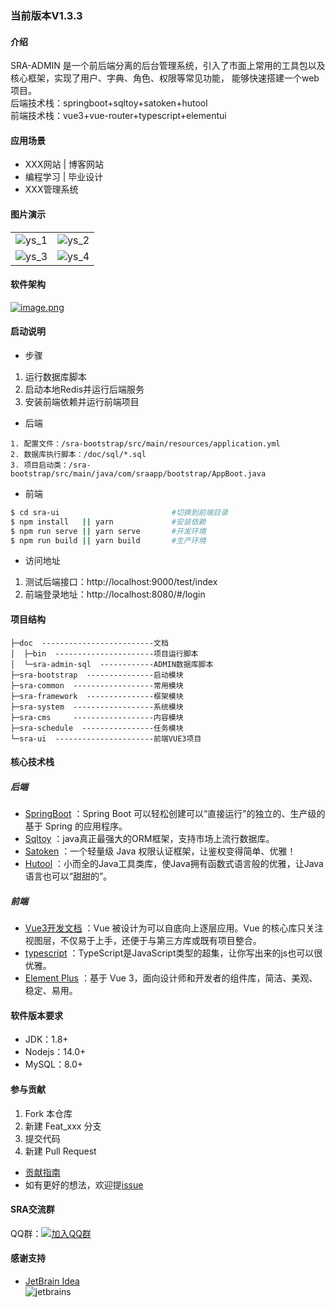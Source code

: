 ﻿### 当前版本V1.3.3

#### 介绍
SRA-ADMIN 是一个前后端分离的后台管理系统，引入了市面上常用的工具包以及核心框架，实现了用户、字典、角色、权限等常见功能，
能够快速搭建一个web项目。  
后端技术栈：springboot+sqltoy+satoken+hutool  
前端技术栈：vue3+vue-router+typescript+elementui

#### 应用场景
- XXX网站 | 博客网站
- 编程学习 | 毕业设计
- XXX管理系统

#### 图片演示

<table>
    <tr>
        <td><img src="./doc/imgs/ys_1.jpg" alt="ys_1"/></td>
        <td><img src="./doc/imgs/ys_2.jpg" alt="ys_2"/></td>
    </tr>
    <tr>
        <td><img src="./doc/imgs/ys_3.jpg" alt="ys_3"/></td>
        <td><img src="./doc/imgs/ys_4.png" alt="ys_4"/></td>
    </tr>
</table>

#### 软件架构
[![image.png](https://i.postimg.cc/Bn7TLCXv/image.png)](https://i.postimg.cc/Bn7TLCXv/image.png)

#### 启动说明

* 步骤

1. 运行数据库脚本
2. 启动本地Redis并运行后端服务
3. 安装前端依赖并运行前端项目

* 后端

```text
1. 配置文件：/sra-bootstrap/src/main/resources/application.yml
2. 数据库执行脚本：/doc/sql/*.sql
3. 项目启动类：/sra-bootstrap/src/main/java/com/sraapp/bootstrap/AppBoot.java
```

- 前端

```bash
$ cd sra-ui                         #切换到前端目录
$ npm install   || yarn             #安装依赖  
$ npm run serve || yarn serve       #开发环境  
$ npm run build || yarn build       #生产环境
```

* 访问地址

1. 测试后端接口：http://localhost:9000/test/index
2. 前端登录地址：http://localhost:8080/#/login

#### 项目结构

```
├─doc  -------------------------文档  
│  ├─bin  ----------------------项目运行脚本  
│  └─sra-admin-sql  ------------ADMIN数据库脚本  
├─sra-bootstrap  ---------------启动模块  
├─sra-common  ------------------常用模块   
├─sra-framework  ---------------框架模块  
├─sra-system  ------------------系统模块  
├─sra-cms     ------------------内容模块  
├─sra-schedule  ----------------任务模块  
└─sra-ui  ----------------------前端VUE3项目  
```

#### 核心技术栈

##### 后端

- [SpringBoot](https://spring.io/projects/spring-boot) ：Spring Boot 可以轻松创建可以“直接运行”的独立的、生产级的基于 Spring 的应用程序。
- [Sqltoy](https://gitee.com/sagacity/sagacity-sqltoy) ：java真正最强大的ORM框架，支持市场上流行数据库。
- [Satoken](https://sa-token.cc/doc.html#/) ：一个轻量级 Java 权限认证框架，让鉴权变得简单、优雅！
- [Hutool](https://www.hutool.cn/) ：小而全的Java工具类库，使Java拥有函数式语言般的优雅，让Java语言也可以“甜甜的”。

##### 前端

- [Vue3开发文档](https://v3.cn.vuejs.org/) ：Vue 被设计为可以自底向上逐层应用。Vue 的核心库只关注视图层，不仅易于上手，还便于与第三方库或既有项目整合。
- [typescript](https://www.tslang.cn/index.html) ：TypeScript是JavaScript类型的超集，让你写出来的js也可以很优雅。
- [Element Plus](https://element-plus.gitee.io/zh-CN/) ：基于 Vue 3，面向设计师和开发者的组件库，简洁、美观、稳定、易用。

#### 软件版本要求

- JDK：1.8+
- Nodejs：14.0+
- MySQL：8.0+

#### 参与贡献

1. Fork 本仓库
2. 新建 Feat_xxx 分支
3. 提交代码
4. 新建 Pull Request

- [贡献指南](https://gitee.com/gitee-community/opensource-guide/blob/master/%E8%B4%A1%E7%8C%AE%E6%8C%87%E5%8D%97.md)
- 如有更好的想法，欢迎提[issue](https://gitee.com/momoljw/sss-rbac-admin/issues)


#### SRA交流群

QQ群：[![加入QQ群](https://img.shields.io/badge/-543112505-brightgreen)](https://jq.qq.com/?_wv=1027&k=lxODRWpq)

#### 感谢支持
- [JetBrain Idea](https://jb.gg/OpenSourceSupport)  
![jetbrains](./doc/imgs/jb_beam.svg)
